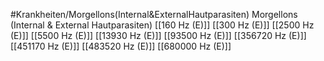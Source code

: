 #Krankheiten/Morgellons(Internal&ExternalHautparasiten)
Morgellons (Internal & External Hautparasiten)
[[160 Hz (E)]]
[[300 Hz (E)]]
[[2500 Hz (E)]]
[[5500 Hz (E)]]
[[13930 Hz (E)]]
[[93500 Hz (E)]]
[[356720 Hz (E)]]
[[451170 Hz (E)]]
[[483520 Hz (E)]]
[[680000 Hz (E)]]